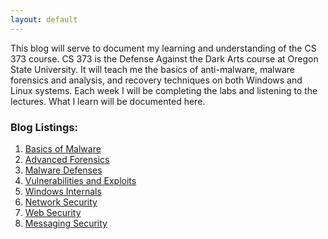 ```yaml
---
layout: default
---
```


This blog will serve to document my learning and understanding of the CS 373 course.
CS 373 is the Defense Against the Dark Arts course at Oregon State University.
It will teach me the basics of anti-malware, malware forensics and analysis, and recovery techniques on both Windows and Linux systems.
Each week I will be completing the labs and listening to the lectures.
What I learn will be documented here.

### Blog Listings:

 1. [Basics of Malware](./blog/basics-of-malware.html)
 2. [Advanced Forensics](./blog/advanced-forensics.html)
 3. [Malware Defenses](./blog/malware-defenses.html)
 4. [Vulnerabilities and Exploits](./blog/software-vulnerabilities.html)
 5. [Windows Internals](./blog/window-internals.html)
 6. [Network Security](./blog/network-security.html)
 7. [Web Security](./blog/web-security.html)
 8. [Messaging Security](./blog/messaging-security.html)
